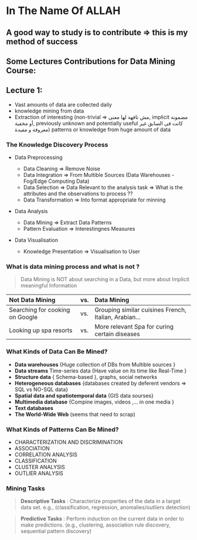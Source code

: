 # In The Name Of ALLAH 

## A good way to study is to contribute => this is my method of success
## Some Lectures Contributions for Data Mining Course:

## Lecture 1:

- Vast amounts of data are collected daily 
- knowledge mining from data 
- Extraction of interesting (non-trivial => مش تافهة لها معنى, implicit مضمونة أو مخفية, previously unknown and potentially useful كانت فى السابق غير معروفة و مفيدة) patterns or knowledge from huge amount of data

### The Knowledge Discovery Process 

- Data Preprocessing

  - Data Cleaning => Remove Noise
  - Data Integration => From Multible Sources (Data Warehouses - Fog/Edge Computing Data)
  - Data Selection => Data Relevant to the analysis task => What is the attributes and the observations to process ??
  - Data Transformation => Into format appropriate for minning

- Data Analysis
  - Data Mining => Extract Data Patterns 
  - Pattern Evaluation => Interestingnes Measures

- Data Visualisation 
  - Knowledge Presentation => Visualisation to User

### What is data mining process and what is not ?

>Data Mining is NOT about searching in a Data, but more about Implicit meaningful Information

| __Not Data Mining__ | vs. | __Data Mining__|
|:-|:-|:-|
|Searching for cooking on Google| vs.| Grouping similar cuisines French, Italian, Arabian...|
|Looking up spa resorts | vs.| More relevant Spa for curing certain diseases|

### What Kinds of Data Can Be Mined?

- __Data warehouses__ {Huge collection of DBs from Multible sources }
- __Data streams__ Time-series data {Have value on its time like Real-Time }
- __Structure data__ { Schema-based }, graphs, social networks
- __Heterogeneous databases__ {databases created by deferent vendors => SQL vs NO-SQL data}
- __Spatial data and spatiotemporal data__ {GIS data sourses}
- __Multimedia database__ {Compine images, videos ,... in one media }
- __Text databases__ 
- __The World-Wide Web__ (seems that need to scrap) 
 
### What Kinds of Patterns Can Be Mined?

- CHARACTERIZATION AND DISCRIMINATION
- ASSOCIATION 
- CORRELATION ANALYSIS
- CLASSIFICATION 
- CLUSTER ANALYSIS 
- OUTLIER ANALYSIS

### Mining Tasks

> __Descriptive Tasks__ : Characterize properties of the data in a target data set. e.g., (classification, regression, anomalies/outliers detection)

> __Predictive Tasks__ : Perform induction on the current data in order to make predictions.  (e.g., clustering, association rule discovery, sequential pattern discovery)




